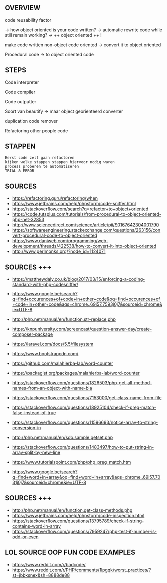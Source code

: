 ## OVERVIEW
code reusability factor

-> how object oriented is your code written?
-> automatic rewrite code while still remain working?
-> ++ object oriented ++ !

make code written non-object code oriented
	-> convert it to object oriented


Procedural code -> to object oriented code

## STEPS
Code interpreter

Code compiler

Code outputter

Soort van beautify -> maar object georienteerd converter

duplication code remover

Refactoring other people code


## STAPPEN
	Eerst code zelf gaan refactoren
	kijken welke stappen stappen hiervoor nodig waren
	process proberen te automatiseren
	TRIAL & ERROR


## SOURCES

- https://refactoring.guru/refactoring/when
- https://www.jetbrains.com/help/phpstorm/code-sniffer.html
- https://stackoverflow.com/search?q=refactor+to+object+oriented
- https://code.tutsplus.com/tutorials/from-procedural-to-object-oriented-php-net-32853
- http://www.sciencedirect.com/science/article/pii/S0167642304001790
- https://softwareengineering.stackexchange.com/questions/263156/convert-procedural-code-to-object-oriented
- https://www.daniweb.com/programming/web-development/threads/422538/how-to-convert-it-into-object-oriented
- http://www.perlmonks.org/?node_id=1124071

## SOURCES +++

- https://matthewdaly.co.uk/blog/2017/03/15/enforcing-a-coding-standard-with-php-codesniffer/
- https://www.google.be/search?q=find+occurences+of+code+in+other+code&oq=find+occurences+of+code+in+other+code&aqs=chrome..69i57.7593j0j7&sourceid=chrome&ie=UTF-8
- http://php.net/manual/en/function.str-replace.php 
- https://knpuniversity.com/screencast/question-answer-day/create-composer-package
- https://laravel.com/docs/5.5/filesystem
- https://www.bootstrapcdn.com/
- https://github.com/malahierba-lab/word-counter 
- https://packagist.org/packages/malahierba-lab/word-counter

- https://stackoverflow.com/questions/1826503/php-get-all-method-names-from-an-object-with-name-bla
- https://stackoverflow.com/questions/7153000/get-class-name-from-file
- https://stackoverflow.com/questions/18925104/check-if-preg-match-false-instead-of-true
- https://stackoverflow.com/questions/11596693/notice-array-to-string-conversion-in
- http://php.net/manual/en/sdo.sample.getset.php
- https://stackoverflow.com/questions/1483497/how-to-put-string-in-array-split-by-new-line
- https://www.tutorialspoint.com/php/php_preg_match.htm
- https://www.google.be/search?q=find+word+in+array&oq=find+word+in+array&aqs=chrome..69i57.7031j0j7&sourceid=chrome&ie=UTF-8

## SOURCES +++
- http://php.net/manual/en/function.get-class-methods.php
- https://www.jetbrains.com/help/phpstorm/code-inspection.html
- https://stackoverflow.com/questions/13795789/check-if-string-contains-word-in-array
- https://stackoverflow.com/questions/7959247/php-test-if-number-is-odd-or-even

## LOL SOURCE OOP FUN CODE EXAMPLES
- https://www.reddit.com/r/badcode/
- https://www.reddit.com/r/PHP/comments/1lpgqk/worst_practices/?st=jbbksnex&sh=8888de88
